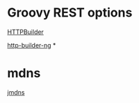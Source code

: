 # Groovy REST options

[HTTPBuilder](https://marketsplash.com/tutorials/groovy/groovy-rest/)

[http-builder-ng](https://http-builder-ng.github.io/http-builder-ng/) *

# mdns

[jmdns](https://github.com/jmdns/jmdns)
